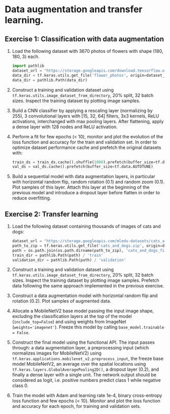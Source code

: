 # Data augmentation and transfer learning.

## Exercise 1: Classification with data augmentation

1. Load the following dataset with 3670 photos of flowers with shape (180, 180, 3) each.
    ```python
    import pathlib
    dataset_url = "https://storage.googleapis.com/download.tensorflow.org/example_images/flower_photos.tgz"
    data_dir = tf.keras.utils.get_file('flower_photos', origin=dataset_url, untar=True)
    data_dir = pathlib.Path(data_dir)
    ```

2. Construct a training and validation dataset using `tf.keras.utils.image_dataset_from_directory`, 20% split, 32 batch sizes. Inspect the training dataset by plotting image samples.

3. Build a CNN classifier by applying a rescaling layer (normalizing by 255), 3 convolutional layers with [15, 32, 64] filters, 3x3 kernels, ReLU activations, interchanged with max pooling layers. After flattening, apply a dense layer with 128 nodes and ReLU activation.

4. Perform a fit for few epochs (< 10), monitor and plot the evolution of the loss function and accuracy for the train and validation set. In order to optimize dataset performance cache and prefetch the original datasets with:
    ```python
    train_ds = train_ds.cache().shuffle(1000).prefetch(buffer_size=tf.data.AUTOTUNE)
    val_ds = val_ds.cache().prefetch(buffer_size=tf.data.AUTOTUNE)
    ```

5. Build a sequential model with data augmentation layers, in particular with horizontal random flip, random rotation (0.1) and random zoom (0.1). Plot samples of this layer. Attach this layer at the beginning of the previous model and introduce a dropout layer before flatten in order to reduce overfitting.

## Exercise 2: Transfer learning

1. Load the following dataset containing thousands of images of cats and dogs:
    ```python
    dataset_url = "https://storage.googleapis.com/mledu-datasets/cats_and_dogs_filtered.zip"
    path_to_zip = tf.keras.utils.get_file('cats_and_dogs.zip', origin=dataset_url, extract=True)
    path = os.path.join(os.path.dirname(path_to_zip), 'cats_and_dogs_filtered')
    train_dir = pathlib.Path(path) / 'train'
    validation_dir = pathlib.Path(path) / 'validation'
    ```

2. Construct a training and validation dataset using `tf.keras.utils.image_dataset_from_directory`, 20% split, 32 batch sizes. Inspect the training dataset by plotting image samples. Prefetch data following the same approach implemented in the previous exercise.

3. Construct a data augmentation model with horizontal random flip and rotation (0.2). Plot samples of augmented data.

4. Allocate a MobileNetV2 base model passing the input image shape, excluding the classification layers at the top of the model (`include_top=False`) and using weights from ImageNet (`weights='imagenet'`). Freeze this model by calling `base_model.trainable = False`.

5. Construct the final model using the functional API. The input passes through: a data augmentation layer, a preprocessing input (which normalizes images for MobileNetV2) using `tf.keras.applications.mobilenet_v2.preprocess_input`, the freeze base model MobileNetV2, an average over the spatial locations using `tf.keras.layers.GlobalAveragePooling2D()`, a dropout layer (0.2), and finally a dense layer with a single unit. The network output should be considered as logit, i.e. positive numbers predict class 1 while negative class 0.

6. Train the model with Adam and learning rate 1e-4, binary cross-entropy loss function and few epochs (< 10). Monitor and plot the loss function and accuracy for each epoch, for training and validation sets.